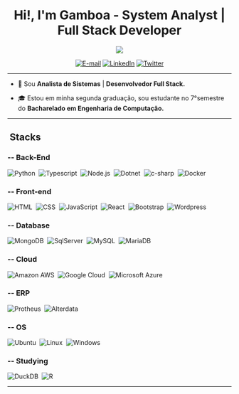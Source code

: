 
<h1 align="center">Hi!, I'm Gamboa - System Analyst | Full Stack Developer </h1>


<div align="center">
  
<img src="https://thumbs.gfycat.com/AdmirableHospitableHen-size_restricted.gif" />


<p><a href="mailto:rsanchesgamboa@gmail.com"><img src="https://img.shields.io/badge/-rsanchesgamboa@gmail.com-020114?style=for-the-badge&amp;logo=microsoft-outlook&amp;logoColor=F75B02&amp;color:FFF" alt="E-mail"></a>
<a href="https://www.linkedin.com/in/rsgamboa"><img src="https://img.shields.io/badge/-LinkedIn-020114?style=for-the-badge&amp;logo=linkedin&amp;logoColor=F75B02&amp;color:FFF" alt="LinkedIn"></a>
<a href="https://twitter.com/gam6oa"><img src="https://img.shields.io/badge/-twitter-020114?style=for-the-badge&amp;logo=twitter&amp;logoColor=F75B02&amp;color:FFF" alt="Twitter"></a></p>
</div>

</div>

***
- 📌 Sou **Analista de Sistemas** | **Desenvolvedor Full Stack.**

- 🎓 Estou em minha segunda graduação, sou estudante no 7°semestre do **Bacharelado em Engenharia de Computação.**

***

## &nbsp;Stacks

###  --&nbsp;Back-End
![Python](https://img.shields.io/badge/-Python-020114?style=for-the-badge&amp;logo=python&amp;logoColor=F75B02)&nbsp;
![Typescript](https://img.shields.io/badge/-TypeScript-020114?style=for-the-badge&amp;logo=typescript&amp;logoColor=F75B02)&nbsp;
![Node.js](https://img.shields.io/badge/-Node.js-020114?style=for-the-badge&amp;logo=node.js&amp;logoColor=F75B02)&nbsp;
![Dotnet](https://img.shields.io/badge/-.NET-020114?style=for-the-badge&amp;logo=dotnet&amp;logoColor=F75B02)&nbsp;
![c-sharp](https://img.shields.io/badge/-C%23-020114?style=for-the-badge&amp;logo=c-sharp&amp;logoColor=F75B02)&nbsp;
![Docker](https://img.shields.io/badge/-Docker-020114?style=for-the-badge&amp;logo=docker&amp;logoColor=F75B02)&nbsp;

###  --&nbsp;Front-end
![HTML](https://img.shields.io/badge/-HTML-020114?style=for-the-badge&amp;logo=HTML5&amp;logoColor=F75B02)&nbsp;
![CSS](https://img.shields.io/badge/-CSS-020114?style=for-the-badge&amp;logo=CSS3&amp;logoColor=F75B02)&nbsp;
![JavaScript](https://img.shields.io/badge/-JavaScript-020114?style=for-the-badge&amp;logo=javascript&amp;logoColor=F75B02)&nbsp;
![React](https://img.shields.io/badge/-React-020114?style=for-the-badge&amp;logo=react&amp;logoColor=F75B02)&nbsp;
![Bootstrap](https://img.shields.io/badge/-Bootstrap-020114?style=for-the-badge&amp;logo=bootstrap&amp;logoColor=F75B02)&nbsp;
![Wordpress](https://img.shields.io/badge/-Wordpress-020114?style=for-the-badge&amp;logo=wordpress&amp;logoColor=F75B02)&nbsp;


###  --&nbsp;Database 
![MongoDB](https://img.shields.io/badge/-MongoDB-020114?style=for-the-badge&amp;logo=mongodb&amp;logoColor=F75B02)&nbsp;
![SqlServer](https://img.shields.io/badge/-Microsoft%20SQL%20Server-020114?style=for-the-badge&amp;logo=microsoft%20sql%20server&amp;logoColor=F75B02)&nbsp;
![MySQL](https://img.shields.io/badge/-MySQL-020114?style=for-the-badge&amp;logo=mysql&amp;logoColor=F75B02)&nbsp;
![MariaDB](https://img.shields.io/badge/-MariaDB-020114?style=for-the-badge&amp;logo=mariadb&amp;logoColor=F75B02)&nbsp;

###  --&nbsp;Cloud 
![Amazon AWS](https://img.shields.io/badge/-Amazon_AWS-020114?style=for-the-badge&amp;logo=amazon-aws&amp;logoColor=F75B02)&nbsp;
![Google Cloud](https://img.shields.io/badge/-Google_Cloud-020114?style=for-the-badge&amp;logo=google-cloud&amp;logoColor=F75B02)&nbsp;
![Microsoft Azure](https://img.shields.io/badge/-Microsoft_Azure-020114?style=for-the-badge&amp;logo=microsoft-azure&amp;logoColor=F75B02)&nbsp;

###  --&nbsp;ERP 
![Protheus](https://img.shields.io/badge/-Protheus-020114?style=for-the-badge&amp;logo=protheus&amp;logoColor=F75B02)&nbsp;
![Alterdata](https://img.shields.io/badge/-Alterdata-020114?style=for-the-badge&amp;logo=alterdata&amp;logoColor=F75B02)&nbsp;

###  --&nbsp;OS 
![Ubuntu](https://img.shields.io/badge/-Ubuntu-020114?style=for-the-badge&amp;logo=ubuntu&amp;logoColor=F75B02)&nbsp;
![Linux](https://img.shields.io/badge/-Linux-020114?style=for-the-badge&amp;logo=linux&amp;logoColor=F75B02)&nbsp;
![Windows](https://img.shields.io/badge/-Windows-020114?style=for-the-badge&amp;logo=Windows&amp;logoColor=F75B02)&nbsp;

###  --&nbsp;Studying
![DuckDB](https://img.shields.io/badge/-DuckDB-020114?style=for-the-badge&amp;logo=DuckDB&amp;logoColor=F75B02)&nbsp;
![R](https://img.shields.io/badge/-R-020114?style=for-the-badge&amp;logo=R&amp;logoColor=F75B02)&nbsp;
***
